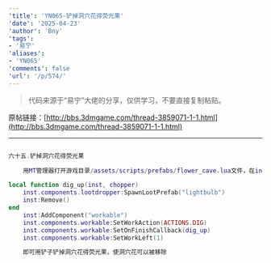 ```yaml
---
'title': 'YN065-铲掉洞穴花得荧光果'
'date': '2025-04-23'
'author': 'Bny'
'tags':
- '易宁'
'aliases':
- 'YN065'
'comments': false
'url': '/p/574/'
---
```


> 代码来源于“易宁”大佬的分享，仅供学习，不要直接复制粘贴。

原帖链接：[http://bbs.3dmgame.com/thread-3859071-1-1.html](http://bbs.3dmgame.com/thread-3859071-1-1.html)

---

```lua  

六十五.铲掉洞穴花得荧光果

	用MT管理器打开游戏目录/assets/scripts/prefabs/flower_cave.lua文件，在inst:AddComponent("inspectable")的下一行插入以下内容：

local function dig_up(inst, chopper)
	inst.components.lootdropper:SpawnLootPrefab("lightbulb")
	inst:Remove()
end
	inst:AddComponent("workable")
	inst.components.workable:SetWorkAction(ACTIONS.DIG)
	inst.components.workable:SetOnFinishCallback(dig_up)
	inst.components.workable:SetWorkLeft(1)

	即可用铲子铲掉洞穴花得荧光果，使洞穴花可以被移除

```  


